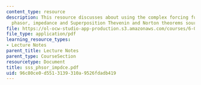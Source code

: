 ```yaml
---
content_type: resource
description: This resource discusses about using the complex forcing function, the
  phasor, impedance and Superposition Thevenin and Norton theorems source transformations.
file: https://ol-ocw-studio-app-production.s3.amazonaws.com/courses/6-071j-introduction-to-electronics-signals-and-measurement-spring-2006/96c80ce0d5513139310a9526fdadb419_sss_phsor_impdce.pdf
file_type: application/pdf
learning_resource_types:
- Lecture Notes
parent_title: Lecture Notes
parent_type: CourseSection
resourcetype: Document
title: sss_phsor_impdce.pdf
uid: 96c80ce0-d551-3139-310a-9526fdadb419
---
```


